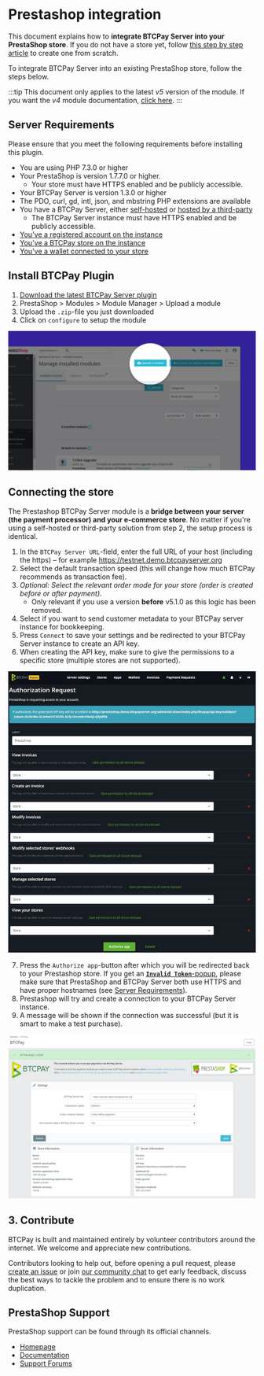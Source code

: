 # Prestashop integration

This document explains how to **integrate BTCPay Server into your PrestaShop store**.
If you do not have a store yet, follow [this step by step article](https://blog.templatetoaster.com/how-to-install-prestashop/) to create one from scratch.

To integrate BTCPay Server into an existing PrestaShop store, follow the steps below.

:::tip
This document only applies to the latest _v5_ version of the module. If you want the _v4_ module documentation, [click here](https://github.com/btcpayserver/btcpayserver-doc/blob/cba96292ceea9483711ab53c479a98357383f857/docs/PrestaShop.md).
:::

## Server Requirements

Please ensure that you meet the following requirements before installing this plugin.

- You are using PHP 7.3.0 or higher
- Your PrestaShop is version 1.7.7.0 or higher.
  - Your store must have HTTPS enabled and be publicly accessible.
- Your BTCPay Server is version 1.3.0 or higher
- The PDO, curl, gd, intl, json, and mbstring PHP extensions are available
- You have a BTCPay Server, either [self-hosted](/Deployment/README.md) or [hosted by a third-party](/Deployment/ThirdPartyHosting.md)
  - The BTCPay Server instance must have HTTPS enabled and be publicly accessible.
- [You've a registered account on the instance](./RegisterAccount.md)
- [You've a BTCPay store on the instance](./CreateStore.md)
- [You've a wallet connected to your store](./WalletSetup.md)

## Install BTCPay Plugin

1. [Download the latest BTCPay Server plugin](https://github.com/btcpayserver/prestashop-plugin/releases)
2. PrestaShop > Modules > Module Manager > Upload a module
3. Upload the `.zip`-file you just downloaded
4. Click on `configure` to setup the module

![BTCPay Server PrestaShop plugin installation](./img/prestashop/module-install.jpg)

## Connecting the store

The Prestashop BTCPay Server module is a **bridge between your server (the payment processor) and your e-commerce store**.
No matter if you're using a self-hosted or third-party solution from step 2, the setup process is identical.

1. In the `BTCPay Server URL`-field, enter the full URL of your host (including the https) – for example https://testnet.demo.btcpayserver.org
2. Select the default transaction speed (this will change how much BTCPay recommends as transaction fee).
3. _Optional: Select the relevant order mode for your store (order is created before or after payment)._
   * Only relevant if you use a version **before** v5.1.0 as this logic has been removed.
4. Select if you want to send customer metadata to your BTCPay server instance for bookkeeping.
5. Press `Connect` to save your settings and be redirected to your BTCPay Server instance to create an API key.
6. When creating the API key, make sure to give the permissions to a specific store (multiple stores are not supported).

![BTCPay Server PrestaShop API key setup](./img/prestashop/api-key-setup.jpg)

7. Press the `Authorize app`-button after which you will be redirected back to your Prestashop store. If you get an [**`Invalid Token`**-popup](./img/prestashop//invalid-token-popup.jpg), please make sure that PrestaShop and BTCPay Server both use HTTPS and have proper hostnames (see [Server Requirements](#server-requirements)).
8. Prestashop will try and create a connection to your BTCPay Server instance.
9. A message will be shown if the connection was successful (but it is smart to make a test purchase).

![BTCPay Server PrestaShop setup finished](./img/prestashop/success.jpg)

## 3. Contribute

BTCPay is built and maintained entirely by volunteer contributors around the internet. We welcome and appreciate new contributions.

Contributors looking to help out, before opening a pull request, please [create an issue](https://github.com/btcpayserver/prestashop-plugin/issues/new/choose)
or join [our community chat](https://chat.btcpayserver.org) to get early feedback, discuss the best ways to tackle the problem and to ensure there is no work duplication.

## PrestaShop Support

PrestaShop support can be found through its official channels.

* [Homepage](https://www.prestashop.com)
* [Documentation](https://doc.prestashop.com)
* [Support Forums](https://www.prestashop.com/forums)

